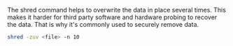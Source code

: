 
The shred command helps to overwrite the data in place several times. This makes it harder for third party software and hardware probing to recover the data. That is why it's commonly used to securely remove data.

```bash
shred -zuv <file> -n 10
```
